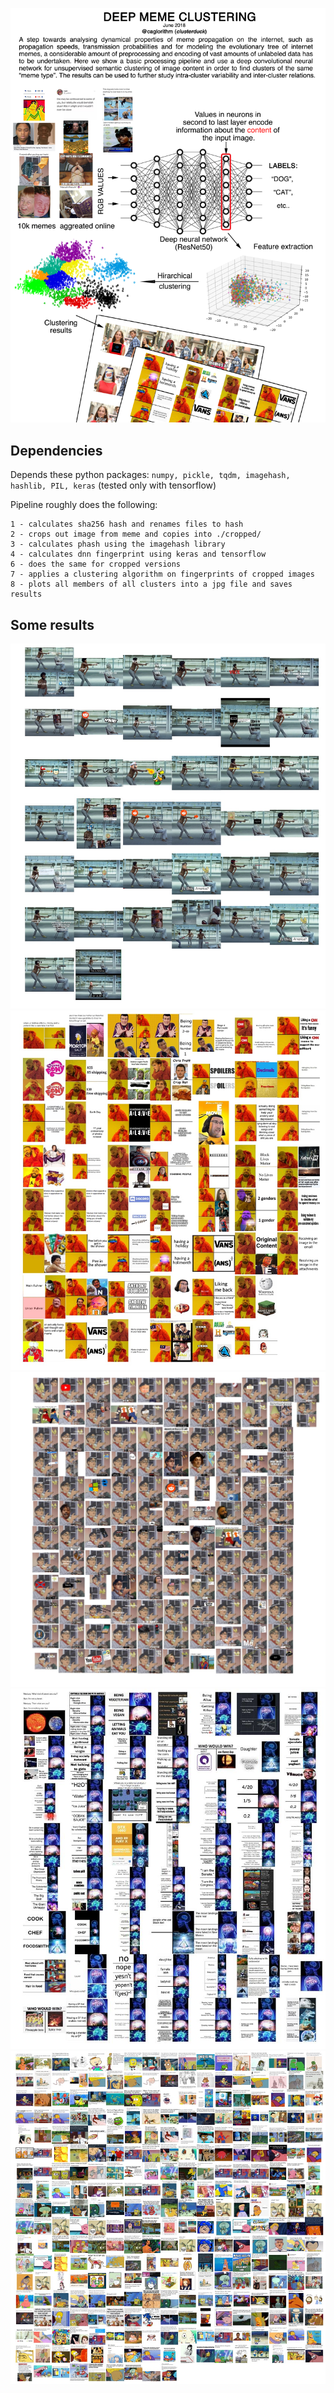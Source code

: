 ![Info graphic](assets/deep-meme-clustering.png)

## Dependencies
Depends these python packages: `numpy, pickle, tqdm, imagehash, hashlib, PIL, keras` (tested only with tensorflow)

Pipeline roughly does the following:

    1 - calculates sha256 hash and renames files to hash
    2 - crops out image from meme and copies into ./cropped/
    3 - calculates phash using the imagehash library
    4 - calculates dnn fingerprint using keras and tensorflow
    6 - does the same for cropped versions
    7 - applies a clustering algorithm on fingerprints of cropped images
    8 - plots all members of all clusters into a jpg file and saves results

## Some results

![graphic](assets/america.jpg)
![graphic](assets/drake.jpg)
![graphic](assets/isthis.jpg)
![graphic](assets/woke.jpg)
![graphic](assets/comic.jpg)
